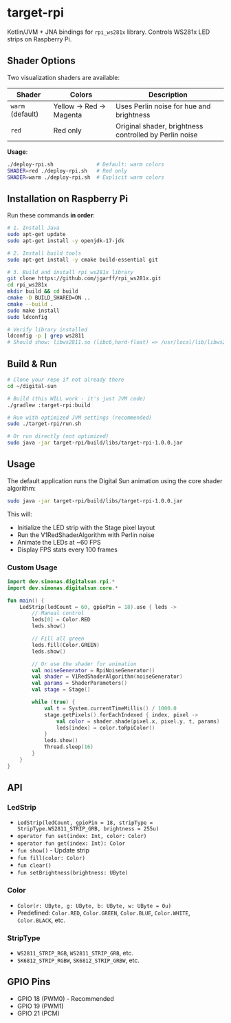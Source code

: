# target-rpi

Kotlin/JVM + JNA bindings for `rpi_ws281x` library. Controls WS281x LED strips on Raspberry Pi.

## Shader Options

Two visualization shaders are available:

| Shader | Colors | Description |
|--------|--------|-------------|
| `warm` (default) | Yellow → Red → Magenta | Uses Perlin noise for hue and brightness |
| `red` | Red only | Original shader, brightness controlled by Perlin noise |

**Usage**:
```bash
./deploy-rpi.sh              # Default: warm colors
SHADER=red ./deploy-rpi.sh   # Red only
SHADER=warm ./deploy-rpi.sh  # Explicit warm colors
```

## Installation on Raspberry Pi

Run these commands **in order**:

```bash
# 1. Install Java
sudo apt-get update
sudo apt-get install -y openjdk-17-jdk

# 2. Install build tools
sudo apt-get install -y cmake build-essential git

# 3. Build and install rpi_ws281x library
git clone https://github.com/jgarff/rpi_ws281x.git
cd rpi_ws281x
mkdir build && cd build
cmake -D BUILD_SHARED=ON ..
cmake --build .
sudo make install
sudo ldconfig

# Verify library installed
ldconfig -p | grep ws2811
# Should show: libws2811.so (libc6,hard-float) => /usr/local/lib/libws2811.so
```

## Build & Run

```bash
# Clone your repo if not already there
cd ~/digital-sun

# Build (this WILL work - it's just JVM code)
./gradlew :target-rpi:build

# Run with optimized JVM settings (recommended)
sudo ./target-rpi/run.sh

# Or run directly (not optimized)
sudo java -jar target-rpi/build/libs/target-rpi-1.0.0.jar
```

## Usage

The default application runs the Digital Sun animation using the core shader algorithm:

```bash
sudo java -jar target-rpi/build/libs/target-rpi-1.0.0.jar
```

This will:
- Initialize the LED strip with the Stage pixel layout
- Run the V1RedShaderAlgorithm with Perlin noise
- Animate the LEDs at ~60 FPS
- Display FPS stats every 100 frames

### Custom Usage

```kotlin
import dev.simonas.digitalsun.rpi.*
import dev.simonas.digitalsun.core.*

fun main() {
    LedStrip(ledCount = 60, gpioPin = 18).use { leds ->
        // Manual control
        leds[0] = Color.RED
        leds.show()

        // Fill all green
        leds.fill(Color.GREEN)
        leds.show()

        // Or use the shader for animation
        val noiseGenerator = RpiNoiseGenerator()
        val shader = V1RedShaderAlgorithm(noiseGenerator)
        val params = ShaderParameters()
        val stage = Stage()

        while (true) {
            val t = System.currentTimeMillis() / 1000.0
            stage.getPixels().forEachIndexed { index, pixel ->
                val color = shader.shade(pixel.x, pixel.y, t, params)
                leds[index] = color.toRpiColor()
            }
            leds.show()
            Thread.sleep(16)
        }
    }
}
```

## API

### LedStrip
- `LedStrip(ledCount, gpioPin = 18, stripType = StripType.WS2811_STRIP_GRB, brightness = 255u)`
- `operator fun set(index: Int, color: Color)`
- `operator fun get(index: Int): Color`
- `fun show()` - Update strip
- `fun fill(color: Color)`
- `fun clear()`
- `fun setBrightness(brightness: UByte)`

### Color
- `Color(r: UByte, g: UByte, b: UByte, w: UByte = 0u)`
- Predefined: `Color.RED`, `Color.GREEN`, `Color.BLUE`, `Color.WHITE`, `Color.BLACK`, etc.

### StripType
- `WS2811_STRIP_RGB`, `WS2811_STRIP_GRB`, etc.
- `SK6812_STRIP_RGBW`, `SK6812_STRIP_GRBW`, etc.

## GPIO Pins
- GPIO 18 (PWM0) - Recommended
- GPIO 19 (PWM1)
- GPIO 21 (PCM)
